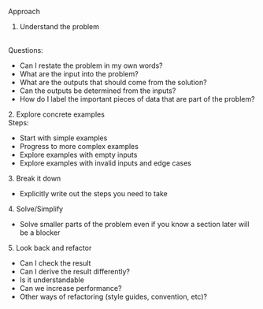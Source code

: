 Approach

1. Understand the problem
<br>
Questions:
<ul>
<li>Can I restate the problem in my own words?</li> <li>What are the input into the problem?</li> <li>What are the outputs that should come from the solution?</li><li>Can the outputs be determined from the inputs?</li><li>How do I label the important pieces of data that are part of the problem?</li>
</ul>
2. Explore concrete examples
<br>
Steps:
<ul>
<li>Start with simple examples</li> <li>Progress to more complex examples</li> <li>Explore examples with empty inputs</li><li>Explore examples with invalid inputs and edge cases</li>
</ul>
3. Break it down
<ul>
<li>Explicitly write out the steps you need to take</li> 
</ul>
4. Solve/Simplify
<ul>
<li>Solve smaller parts of the problem even if you know a section later will be a blocker</li> 
</ul>
5. Look back and refactor
<ul>
<li>Can I check the result</li> <li>Can I derive the result differently?</li> <li>Is it understandable</li><li>Can we increase performance?</li><li>Other ways of refactoring (style guides, convention, etc)?</li>
</ul>
